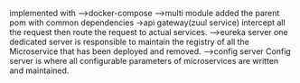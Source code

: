 implemented with
-->docker-compose
-->multi module
 added the parent pom with common dependencies
->api gateway(zuul service)
intercept all the request then route the request to actual services.
-->eureka server
  one dedicated server is responsible to maintain the registry of all the Microservice that has been deployed and removed.
-->config server
Config server is where all configurable parameters of microservices are written and maintained. 

